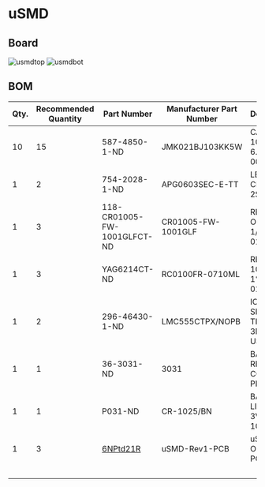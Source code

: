 # uSMD

## Board
![usmdtop](https://user-images.githubusercontent.com/3289118/111039544-80ffe180-83e3-11eb-90e6-83c92e47133c.png)
![usmdbot](https://user-images.githubusercontent.com/3289118/111039543-80674b00-83e3-11eb-815c-a9f3324ac6dd.png)

## BOM
|Qty.|Recommended Quantity|Part Number     |Manufacturer Part Number|Description                    |Reference                      |Unit Price|Extended Price|
|----|--------|---------------------------|------------------------|-------------------------------|-------------------------------|----------|--------------|
|10  |15      |587-4850-1-ND              |JMK021BJ103KK5W         |CAP CER 10000PF 6.3V X5R 008004|C1 - C10                       |0.53300   |$8.00         |
|1   |2       |754-2028-1-ND              |APG0603SEC-E-TT         |LED RED CLEAR 2SMD             |D1                             |0.43000   |$0.86         |
|1   |3       |118-CR01005-FW-1001GLFCT-ND|CR01005-FW-1001GLF      |RES 1K OHM 1% 1/32W 01005      |R1                             |0.10000   |$0.30         |
|1   |3       |YAG6214CT-ND               |RC0100FR-0710ML         |RES SMD 10M OHM 1% 1/32W 01005 |R2                             |0.31000   |$0.93         |
|1   |2       |296-46430-1-ND             |LMC555CTPX/NOPB         |IC OSC SINGLE TIMER 3MHZ 8-USMD|U1                             |1.34000   |$2.68         |
|1   |1       |36-3031-ND                 |3031                    |BATTERY RETAINER COIN PC PIN   |BT1                            |0.61000   |$0.61         |
|1   |1       |P031-ND                    |CR-1025/BN              |BATTERY LITHIUM 3V COIN 10MM   |N/A                            |1.03000   |$1.03         |
|1   |3       |[6NPtd21R](https://oshpark.com/shared_projects/6NPtd21R)|uSMD-Rev1-PCB|uSMD OSHPARK PCB|N/A                         |0.50000   |$1.50         |
|    |        |                           |                        |                               |                               |**Total** |**$15.64**    |

